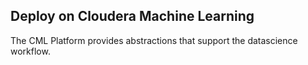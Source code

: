 ## Deploy on Cloudera Machine Learning

The CML Platform provides abstractions that support the datascience workflow.  
